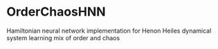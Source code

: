 # OrderChaosHNN
Hamiltonian neural network implementation for Henon Heiles dynamical system learning mix of order and chaos
